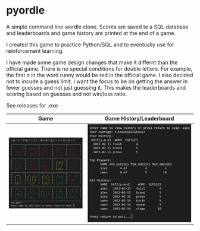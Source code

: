 # pyordle
A simple command line wordle clone. Scores are saved to a SQL database and leaderboards and game history are printed at the end of a game.  

I created this game to practice Python/SQL and to eventually use for reinforcement learning.  

I have made some game design changes that make it differnt than the official game. There is no special conditions for double letters. For example, the first n in the word runny would be red in the official game. I also decided not to incude a guess limit. I want the focus to be on getting the answer in fewer guesses and not just guessing it. This makes the leaderboards and scoring based on guesses and not win/loss ratio.

See releases for .exe  

| Game      | Game History/Leaderboard |
| ----------- | ----------- |
| ![game](./images/gameplay.png)  | ![stats](./images/stats.png)       |

